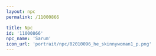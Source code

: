 ```yaml
---
layout: npc
permalink: /11000866

title: Npc
id: '11000866'
npc_name: 'Sarum'
icon_url: 'portrait/npc/02010096_he_skinnywoman1_p.png'
---
```

